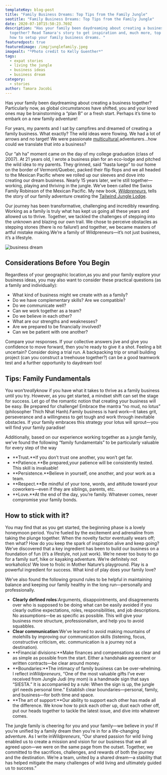 ```yaml
---
templateKey: blog-post
title: "Family Business Dreams: Top Tips from the Family Jungle"
seotitle: "Family Business Dreams: Top Tips from the Family Jungle"
date: 2020-07-10T15:50:23.769Z
description: "Has your family been daydreaming about creating a business
  together? Read Tamara's story to get inspiration and, much more, top tips on
  how to setup your family business dreams. "
featuredpost: true
featuredimage: /img/junglefamily.jpeg
imagealt: "*Photo credit to Kelly Guenther*"
tags:
  - expat stories
  - living the jungle
  - business ideas
  - business dream
category:
  - stories
author: Tamara Jacobi
---
```

Has your family been daydreaming about creating a business together? Particularly now, as global circumstances have shifted, you and your loved ones may be brainstorming a “plan B” or a fresh start. Perhaps it’s time to embark on a new family adventure!

For years, my parents and I sat by campfires and dreamed of creating a family business. What exactly? The wild ideas were flowing. We had a lot of arrows and no target! We were passionate [multicultural ](https://www.thexpatmagazine.com/blog/2020-06-21-raising-kids-in-a-multicultural-environment/)adventurers…how could we translate that into a business?

Our “ah ha” moment came on the day of my college graduation (class of 2007). At 21 years old, I wrote a business plan for an eco-lodge and pitched the wild idea to my parents. They grinned, said “hasta luego” to our home on the border of Vermont/Quebec, packed their flip flops and we all headed to the Mexican Pacific where we rolled up our sleeves and dove into creating our dream business. Nearly 15 years later, we’re still together— working, playing and thriving in the jungle. We’ve been called the Swiss Family Robinson of the Mexican Pacific. My new book, *[Wildpreneurs](http://www.wildpreneurs.com/)*, tells the story of our family adventure creating the [Tailwind Jungle Lodge](http://www.tailwindjunglelodge.com/).

Our journey has been transformative, challenging and incredibly rewarding. Working as a family is truly what has kept us going all these years and allowed us to thrive. Together, we tackled the challenges of stepping into the unknown and blazing our own trail. We chose to perceive obstacles as stepping stones (there is no failure!) and together, we became masters of artful mistake making.We’re a family of Wildpreneurs—it’s not just business, it’s a lifestyle.

![business dream](/img/tamra029.jpeg)

## **Considerations Before You Begin**

Regardless of your geographic location,as you and your family explore your business ideas, you may also want to consider these practical questions (as a family and individually):

* What kind of business might we create with as a family?
* Do we have complementary skills? Are we compatible?
* Do we communicate well?
* Can we work together as a team?
* Do we believe in each other?
* What are our strengths and weaknesses?
* Are we prepared to be financially involved?
* Can we be patient with one another?

Compare your responses. If your collective answers jive and give you confidence to move forward, then you’re ready to give it a shot. Feeling a bit uncertain? Consider doing a trial run. A backpacking trip or small building project (can you construct a treehouse together?) can be a good teamwork test and a further opportunity to daydream too!

## **Tips: Family Fundamentals**

You won’t*really*know if you have what it takes to thrive as a family business until you try. However, as you get started, a mindset shift can set the stage for success. Let go of the romantic notion that creating your business will be easy. Be prepared for challenge! Embrace the mantra “no mud, no lotus” (philosopher Thich Nhat Hanh).Family business is hard work—it takes grit, perseverance and a willingness to get tough and work through inevitable obstacles. If your family embraces this strategy your lotus will sprout—you will find your family paradise!

Additionally, based on our experience working together as a jungle family, we’ve found the following “family fundamentals” to be particularly valuable for every step of the way

* **Trust.**If you don’t trust one another, you won’t get far.
* **Patience.**Be prepared,your patience will be consistently tested. This skill is invaluable!
* **Persistence.**Believe in yourself, one another, and your work as a team.
* **Respect.**Be mindful of your tone, words, and attitude toward your coworkers—even if they are siblings, parents, etc.
* **Love.**At the end of the day, you’re family. Whatever comes, never compromise your family bonds.

## **How to stick with it?**

You may find that as you get started, the beginning phase is a lovely honeymoon period. You’re fueled by the excitement and adrenaline from taking the plunge together. When the novelty factor eventually wears off; then what? How do you keep the spark of inspiration alive and keep going? We’ve discovered that a key ingredient has been to build our business on a foundation of fun (it’s a lifestyle, not just work). We’re never too busy to go for a family surf, hike or kayaking adventure. We’re definitely not workaholics! We love to frolic in Mother Nature’s playground. Play is a powerful ingredient for success. What kind of play does your family love?

We’ve also found the following ground rules to be helpful in maintaining balance and keeping our family healthy in the long run—personally and professionally.

* **Clearly defined roles**:Arguments, disappointments, and disagreements over who is supposed to be doing what can be easily avoided if you clearly outline expectations, roles, responsibilities, and job descriptions. No assumptions—be as specific as possible. This will give your business more structure, professionalism, and help you to avoid squabbles.
* **Clear communication**:We’ve learned to avoid making mountains of molehills by improving our communication skills (listening, focus, constructive criticism, etc. communication is a journey not a destination).
* **Financial divisions:**Make finances and compensations as clear and as simple as possible from the start. Either a handshake agreement or written contracts—be clear around money.
* **Boundaries:**The intimacy of family business can be over-whelming. I reflect in*Wildpreneurs*, “One of the most valuable gifts I’ve ever received from Jungle Judi (my mom) is a handmade sign that says “SIESTA.” It is accompanied by a rule: When the sign is up, the jungle girl needs personal time.” Establish clear boundaries—personal, family, and business—for both time and space.
* **The art of support:**Our ability to support each other has made all the difference. We know how to pick each other up, dust each other off, put our heads together to tackle the latest issue, and dive into whatever comes.

The jungle family is cheering for you and your family—we believe in you! If you’re unified by a family dream then you’re in for a life-changing adventure. As I write in*Wildpreneurs*, “Our shared passion for wild living enabled us to create a mission and vision for our business that we all agreed upon—we were on the same page from the outset. Together, we committed to the sacrifices, challenges, and rewards of both the journey and the destination. We’re a team, united by a shared dream—a stability that has helped mitigate the many challenges of wild living and ultimately guided us to success.”